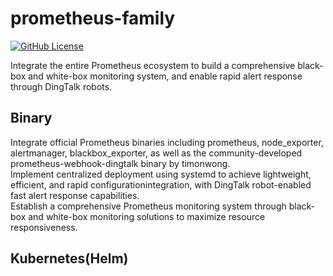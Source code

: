 # prometheus-family
[![GitHub License](https://img.shields.io/badge/License-Apache%202.0-blue.svg)](https://www.apache.org/licenses/LICENSE-2.0)

Integrate the entire Prometheus ecosystem to build a comprehensive black-box and white-box monitoring system, and enable rapid alert response through DingTalk robots.


## Binary
Integrate official Prometheus binaries including prometheus, node_exporter, alertmanager, blackbox_exporter, as well as the community-developed prometheus-webhook-dingtalk binary by timonwong.  
Implement centralized deployment using systemd to achieve lightweight, efficient, and rapid configurationintegration, with DingTalk robot-enabled fast alert response capabilities.  
Establish a comprehensive Prometheus monitoring system through black-box and white-box monitoring solutions to maximize resource responsiveness.

## Kubernetes(Helm)

